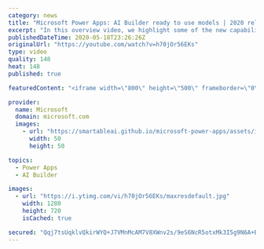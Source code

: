 ```yaml
---
category: news
title: "Microsoft Power Apps: AI Builder ready to use models | 2020 release wave 1 overview"
excerpt: "In this overview video, we highlight some of the new capabilities included in the latest update to Microsoft Power Apps, AI Builder ready to use models.     Here are the capabilities covered:   • Entity extraction helps you by identifying and extracting people, dates, places, locations, etc. from text"
publishedDateTime: 2020-05-18T23:26:26Z
originalUrl: "https://youtube.com/watch?v=h70jOr56EKs"
type: video
quality: 148
heat: 148
published: true

featuredContent: "<iframe width=\"800\" height=\"500\" frameborder=\"0\" src=\"https://www.youtube.com/embed/h70jOr56EKs\" allow=\"accelerometer; autoplay; encrypted-media; gyroscope; picture-in-picture\" allowfullscreen></iframe>"

provider:
  name: Microsoft
  domain: microsoft.com
  images:
    - url: "https://smartableai.github.io/microsoft-power-apps/assets/images/organizations/microsoft.com-50x50.jpg"
      width: 50
      height: 50

topics:
  - Power Apps
  - AI Builder

images:
  - url: "https://i.ytimg.com/vi/h70jOr56EKs/maxresdefault.jpg"
    width: 1280
    height: 720
    isCached: true

secured: "Qqj7tsUqklvQkirWYQ+J7VMnMcAM7V8XWnv2s/9eS6NcR5otxMk3I5g9N6A+BJ6WyA9xrSCkZpWI/T4mR615/PsiVtaB2E7S7eWalcV/fv0Tx4zp3GcAAp7aEbBkGCRAiiOVkQQ5ctKGOJp5n78S0tTTaSg9HWx8vPKAl86Delyi7KQIaKU/wAHKHZ0drR7Gt/+s2L6V2pZ8fkB4lyL43JrOfqUgP1NdOl8fXOx30cg3DciWjFRWZbU21S1oXgbi8fwY6v/fIO7WvRhDfbkOlcM04LOPJCX7BwVlQuk4X89XSSSQWXlxrASwGcgPYJ2lhY4SuJ5CUod3khO7kPEcnIR3E9iDc9Rgp+bENeaC58sVLYL6b9f3cxPHoWoaSP8+cYjc/LUkuNrPmNfDbG/uvRu6OZZSdXqnAH/cI6JYHcYIUXnpFkdKXyEz+cfVMThH;nUnvC2vlvVSF0fjXPbuobg=="
---
```


